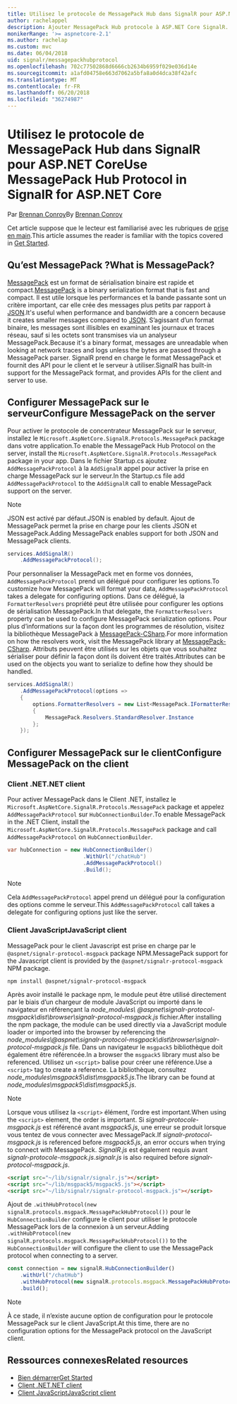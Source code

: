 ```yaml
---
title: Utilisez le protocole de MessagePack Hub dans SignalR pour ASP.NET Core
author: rachelappel
description: Ajouter MessagePack Hub protocole à ASP.NET Core SignalR.
monikerRange: '>= aspnetcore-2.1'
ms.author: rachelap
ms.custom: mvc
ms.date: 06/04/2018
uid: signalr/messagepackhubprotocol
ms.openlocfilehash: 702c77502868d6666cb2634b6959f029e036d14e
ms.sourcegitcommit: a1afd04758e663d7062a5bfa8a0d4dca38f42afc
ms.translationtype: MT
ms.contentlocale: fr-FR
ms.lasthandoff: 06/20/2018
ms.locfileid: "36274987"
---
```

# <a name="use-messagepack-hub-protocol-in-signalr-for-aspnet-core"></a><span data-ttu-id="fd276-103">Utilisez le protocole de MessagePack Hub dans SignalR pour ASP.NET Core</span><span class="sxs-lookup"><span data-stu-id="fd276-103">Use MessagePack Hub Protocol in SignalR for ASP.NET Core</span></span>

<span data-ttu-id="fd276-104">Par [Brennan Conroy](https://github.com/BrennanConroy)</span><span class="sxs-lookup"><span data-stu-id="fd276-104">By [Brennan Conroy](https://github.com/BrennanConroy)</span></span>

<span data-ttu-id="fd276-105">Cet article suppose que le lecteur est familiarisé avec les rubriques de [prise en main](xref:tutorials/signalr).</span><span class="sxs-lookup"><span data-stu-id="fd276-105">This article assumes the reader is familiar with the topics covered in [Get Started](xref:tutorials/signalr).</span></span>

## <a name="what-is-messagepack"></a><span data-ttu-id="fd276-106">Qu’est MessagePack ?</span><span class="sxs-lookup"><span data-stu-id="fd276-106">What is MessagePack?</span></span>

<span data-ttu-id="fd276-107">[MessagePack](https://msgpack.org/index.html) est un format de sérialisation binaire est rapide et compact.</span><span class="sxs-lookup"><span data-stu-id="fd276-107">[MessagePack](https://msgpack.org/index.html) is a binary serialization format that is fast and compact.</span></span> <span data-ttu-id="fd276-108">Il est utile lorsque les performances et la bande passante sont un critère important, car elle crée des messages plus petits par rapport à [JSON](https://www.json.org/).</span><span class="sxs-lookup"><span data-stu-id="fd276-108">It's useful when performance and bandwidth are a concern because it creates smaller messages compared to [JSON](https://www.json.org/).</span></span> <span data-ttu-id="fd276-109">S’agissant d’un format binaire, les messages sont illisibles en examinant les journaux et traces réseau, sauf si les octets sont transmises via un analyseur MessagePack.</span><span class="sxs-lookup"><span data-stu-id="fd276-109">Because it's a binary format, messages are unreadable when looking at network traces and logs unless the bytes are passed through a MessagePack parser.</span></span> <span data-ttu-id="fd276-110">SignalR prend en charge le format MessagePack et fournit des API pour le client et le serveur à utiliser.</span><span class="sxs-lookup"><span data-stu-id="fd276-110">SignalR has built-in support for the MessagePack format, and provides APIs for the client and server to use.</span></span>

## <a name="configure-messagepack-on-the-server"></a><span data-ttu-id="fd276-111">Configurer MessagePack sur le serveur</span><span class="sxs-lookup"><span data-stu-id="fd276-111">Configure MessagePack on the server</span></span>

<span data-ttu-id="fd276-112">Pour activer le protocole de concentrateur MessagePack sur le serveur, installez le `Microsoft.AspNetCore.SignalR.Protocols.MessagePack` package dans votre application.</span><span class="sxs-lookup"><span data-stu-id="fd276-112">To enable the MessagePack Hub Protocol on the server, install the `Microsoft.AspNetCore.SignalR.Protocols.MessagePack` package in your app.</span></span> <span data-ttu-id="fd276-113">Dans le fichier Startup.cs ajoutez `AddMessagePackProtocol` à la `AddSignalR` appel pour activer la prise en charge MessagePack sur le serveur.</span><span class="sxs-lookup"><span data-stu-id="fd276-113">In the Startup.cs file add `AddMessagePackProtocol` to the `AddSignalR` call to enable MessagePack support on the server.</span></span>

> [!NOTE]
> <span data-ttu-id="fd276-114">JSON est activé par défaut.</span><span class="sxs-lookup"><span data-stu-id="fd276-114">JSON is enabled by default.</span></span> <span data-ttu-id="fd276-115">Ajout de MessagePack permet la prise en charge pour les clients JSON et MessagePack.</span><span class="sxs-lookup"><span data-stu-id="fd276-115">Adding MessagePack enables support for both JSON and MessagePack clients.</span></span>

```csharp
services.AddSignalR()
    .AddMessagePackProtocol();
```

<span data-ttu-id="fd276-116">Pour personnaliser la MessagePack met en forme vos données, `AddMessagePackProtocol` prend un délégué pour configurer les options.</span><span class="sxs-lookup"><span data-stu-id="fd276-116">To customize how MessagePack will format your data, `AddMessagePackProtocol` takes a delegate for configuring options.</span></span> <span data-ttu-id="fd276-117">Dans ce délégué, la `FormatterResolvers` propriété peut être utilisée pour configurer les options de sérialisation MessagePack.</span><span class="sxs-lookup"><span data-stu-id="fd276-117">In that delegate, the `FormatterResolvers` property can be used to configure MessagePack serialization options.</span></span> <span data-ttu-id="fd276-118">Pour plus d’informations sur la façon dont les programmes de résolution, visitez la bibliothèque MessagePack à [MessagePack-CSharp](https://github.com/neuecc/MessagePack-CSharp).</span><span class="sxs-lookup"><span data-stu-id="fd276-118">For more information on how the resolvers work, visit the MessagePack library at [MessagePack-CSharp](https://github.com/neuecc/MessagePack-CSharp).</span></span> <span data-ttu-id="fd276-119">Attributs peuvent être utilisés sur les objets que vous souhaitez sérialiser pour définir la façon dont ils doivent être traités.</span><span class="sxs-lookup"><span data-stu-id="fd276-119">Attributes can be used on the objects you want to serialize to define how they should be handled.</span></span>

```csharp
services.AddSignalR()
    .AddMessagePackProtocol(options =>
    {
        options.FormatterResolvers = new List<MessagePack.IFormatterResolver>()
        {
            MessagePack.Resolvers.StandardResolver.Instance
        };
    });
```

## <a name="configure-messagepack-on-the-client"></a><span data-ttu-id="fd276-120">Configurer MessagePack sur le client</span><span class="sxs-lookup"><span data-stu-id="fd276-120">Configure MessagePack on the client</span></span>

### <a name="net-client"></a><span data-ttu-id="fd276-121">Client .NET</span><span class="sxs-lookup"><span data-stu-id="fd276-121">.NET client</span></span>

<span data-ttu-id="fd276-122">Pour activer MessagePack dans le Client .NET, installez le `Microsoft.AspNetCore.SignalR.Protocols.MessagePack` package et appelez `AddMessagePackProtocol` sur `HubConnectionBuilder`.</span><span class="sxs-lookup"><span data-stu-id="fd276-122">To enable MessagePack in the .NET Client, install the `Microsoft.AspNetCore.SignalR.Protocols.MessagePack` package and call `AddMessagePackProtocol` on `HubConnectionBuilder`.</span></span>

```csharp
var hubConnection = new HubConnectionBuilder()
                        .WithUrl("/chatHub")
                        .AddMessagePackProtocol()
                        .Build();
```

> [!NOTE]
> <span data-ttu-id="fd276-123">Cela `AddMessagePackProtocol` appel prend un délégué pour la configuration des options comme le serveur.</span><span class="sxs-lookup"><span data-stu-id="fd276-123">This `AddMessagePackProtocol` call takes a delegate for configuring options just like the server.</span></span>

### <a name="javascript-client"></a><span data-ttu-id="fd276-124">Client JavaScript</span><span class="sxs-lookup"><span data-stu-id="fd276-124">JavaScript client</span></span>

<span data-ttu-id="fd276-125">MessagePack pour le client Javascript est prise en charge par le `@aspnet/signalr-protocol-msgpack` package NPM.</span><span class="sxs-lookup"><span data-stu-id="fd276-125">MessagePack support for the Javascript client is provided by the `@aspnet/signalr-protocol-msgpack` NPM package.</span></span>

```console
npm install @aspnet/signalr-protocol-msgpack
```

<span data-ttu-id="fd276-126">Après avoir installé le package npm, le module peut être utilisé directement par le biais d’un chargeur de module JavaScript ou importé dans le navigateur en référençant la *node_modules\\ @aspnet\signalr-protocol-msgpack\dist\browser\signalr-protocol-msgpack.js*  fichier.</span><span class="sxs-lookup"><span data-stu-id="fd276-126">After installing the npm package, the module can be used directly via a JavaScript module loader or imported into the browser by referencing the *node_modules\\@aspnet\signalr-protocol-msgpack\dist\browser\signalr-protocol-msgpack.js* file.</span></span> <span data-ttu-id="fd276-127">Dans un navigateur le `msgpack5` bibliothèque doit également être référencée.</span><span class="sxs-lookup"><span data-stu-id="fd276-127">In a browser the `msgpack5` library must also be referenced.</span></span> <span data-ttu-id="fd276-128">Utilisez un `<script>` balise pour créer une référence.</span><span class="sxs-lookup"><span data-stu-id="fd276-128">Use a `<script>` tag to create a reference.</span></span> <span data-ttu-id="fd276-129">La bibliothèque, consultez *node_modules\msgpack5\dist\msgpack5.js*.</span><span class="sxs-lookup"><span data-stu-id="fd276-129">The library can be found at *node_modules\msgpack5\dist\msgpack5.js*.</span></span>

> [!NOTE]
> <span data-ttu-id="fd276-130">Lorsque vous utilisez la `<script>` élément, l’ordre est important.</span><span class="sxs-lookup"><span data-stu-id="fd276-130">When using the `<script>` element, the order is important.</span></span> <span data-ttu-id="fd276-131">Si *signalr-protocole-msgpack.js* est référencé avant *msgpack5.js*, une erreur se produit lorsque vous tentez de vous connecter avec MessagePack.</span><span class="sxs-lookup"><span data-stu-id="fd276-131">If *signalr-protocol-msgpack.js* is referenced before *msgpack5.js*, an error occurs when trying to connect with MessagePack.</span></span> <span data-ttu-id="fd276-132">*SignalR.js* est également requis avant *signalr-protocole-msgpack.js*.</span><span class="sxs-lookup"><span data-stu-id="fd276-132">*signalr.js* is also required before *signalr-protocol-msgpack.js*.</span></span>

```html
<script src="~/lib/signalr/signalr.js"></script>
<script src="~/lib/msgpack5/msgpack5.js"></script>
<script src="~/lib/signalr/signalr-protocol-msgpack.js"></script>
```

<span data-ttu-id="fd276-133">Ajout de `.withHubProtocol(new signalR.protocols.msgpack.MessagePackHubProtocol())` pour le `HubConnectionBuilder` configure le client pour utiliser le protocole MessagePack lors de la connexion à un serveur.</span><span class="sxs-lookup"><span data-stu-id="fd276-133">Adding `.withHubProtocol(new signalR.protocols.msgpack.MessagePackHubProtocol())` to the `HubConnectionBuilder` will configure the client to use the MessagePack protocol when connecting to a server.</span></span>

```javascript
const connection = new signalR.HubConnectionBuilder()
    .withUrl("/chatHub")
    .withHubProtocol(new signalR.protocols.msgpack.MessagePackHubProtocol())
    .build();
```

> [!NOTE]
> <span data-ttu-id="fd276-134">À ce stade, il n’existe aucune option de configuration pour le protocole MessagePack sur le client JavaScript.</span><span class="sxs-lookup"><span data-stu-id="fd276-134">At this time, there are no configuration options for the MessagePack protocol on the JavaScript client.</span></span>

## <a name="related-resources"></a><span data-ttu-id="fd276-135">Ressources connexes</span><span class="sxs-lookup"><span data-stu-id="fd276-135">Related resources</span></span>

* [<span data-ttu-id="fd276-136">Bien démarrer</span><span class="sxs-lookup"><span data-stu-id="fd276-136">Get Started</span></span>](xref:tutorials/signalr)
* [<span data-ttu-id="fd276-137">Client .NET</span><span class="sxs-lookup"><span data-stu-id="fd276-137">.NET client</span></span>](xref:signalr/dotnet-client)
* [<span data-ttu-id="fd276-138">Client JavaScript</span><span class="sxs-lookup"><span data-stu-id="fd276-138">JavaScript client</span></span>](xref:signalr/javascript-client)
